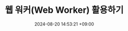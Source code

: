 ---
layout: post
title: 웹 워커(Web Worker) 활용하기
summary: 비활성화 탭에서 살아남기
date: 2024-08-20 14:53:21 +09:00
categories: web
tags: 
---